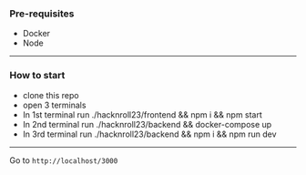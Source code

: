 ### Pre-requisites
* Docker
* Node

---

### How to start

* clone this repo
* open 3 terminals
* In 1st terminal run ./hacknroll23/frontend && npm i && npm start
* In 2nd terminal run ./hacknroll23/backend && docker-compose up
* In 3rd terminal run ./hacknroll23/backend && npm i && npm run dev

---

Go to `http://localhost/3000`